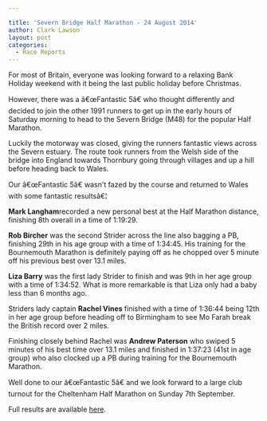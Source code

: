 ```yaml
---

title: 'Severn Bridge Half Marathon - 24 August 2014'
author: Clark Lawson
layout: post
categories:
  - Race Reports
---
```

<p>For most of Britain, everyone was looking forward to a relaxing Bank Holiday weekend with it being the last public holiday before Christmas.</p><p>However, there was a â€œFantastic 5â€ who thought differently and decided to join the other 1991 runners to get up in the early hours of Saturday morning to head to the Severn Bridge (M48) for the popular Half Marathon.</p>

Luckily the motorway was closed, giving the runners fantastic views across the Severn estuary. The route took runners from the Welsh side of the bridge into England towards Thornbury going through villages and up a hill before heading back to Wales.

Our â€œFantastic 5â€ wasn't fazed by the course and returned to Wales with some fantastic resultsâ€¦

**Mark Langham**recorded a new personal best at the Half Marathon distance, finishing 8th overall in a time of 1:19:29.

**Rob Bircher** was the second Strider across the line also bagging a PB, finishing 29th in his age group with a time of 1:34:45. His training for the Bournemouth Marathon is definitely paying off as he chopped over 5 minute off his previous best over 13.1 miles.

**Liza Barry** was the first lady Strider to finish and was 9th in her age group with a time of 1:34:52. What is more remarkable is that Liza only had a baby less than 6 months ago.

Striders lady captain **Rachel Vines** finished with a time of 1:36:44 being 12th in her age group before heading off to Birmingham to see Mo Farah break the British record over 2 miles.

Finishing closely behind Rachel was **Andrew Paterson** who swiped 5 minutes of his best time over 13.1 miles and finished in 1:37:23 (41st in age group) who also clocked up a PB during training for the Bournemouth Marathon.

Well done to our â€œFantastic 5â€ and we look forward to a large club turnout for the Cheltenham Half Marathon on Sunday 7th September.

Full results are available <a href="https://www.severnbridgehalfmarathon.com/" target="_blank" rel="nofollow">here</a>.
